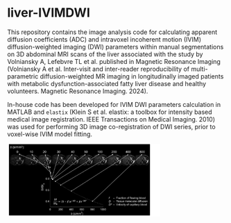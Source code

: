 # liver-IVIMDWI

This repository contains the image analysis code for calculating apparent diffusion coefficients (ADC) and intravoxel incoherent motion (IVIM) diffusion-weighted imaging (DWI) parameters within manual segmentations on 3D abdominal MRI scans of the liver associated with the study by Volniansky A, Lefebvre TL et al. published in Magnetic Resonance Imaging (Volniansky A et al. Inter-visit and inter-reader reproducibility of multi-parametric diffusion-weighted MR imaging in longitudinally imaged patients with metabolic dysfunction-associated fatty liver disease and healthy volunteers. Magnetic Resonance Imaging. 2024).  

In-house code has been developed for IVIM DWI parameters calculation in MATLAB and `elastix` (Klein S et al. elastix: a toolbox for intensity based medical image registration. IEEE Transactions on Medical Imaging. 2010) was used for performing 3D image co-registration of DWI series, prior to voxel-wise IVIM model fitting.

<img src="image/ivimschematic.png" alt="Schematic of IVIM DWI parameters fitting" width="70%" />
